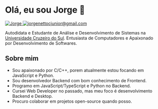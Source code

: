 # Olá, eu sou Jorge 👋

<a href="https://www.linkedin.com/in/jncjcoder/">
      <img 
        alt="Jorge" 
        src="https://img.shields.io/badge/-Linkedin-0077B5?style=for-the-badge&logo=Linkedin&logoColor=white" 
      />
</a>
<a href="mailto:jorgenettocjunior@gmail.com">
      <img 
        alt="jorgenettocjunior@gmail.com" 
        src="https://img.shields.io/badge/Gmail-D14836?style=for-the-badge&logo=gmail&logoColor=white&link=mailto:jorgenettocjunior@gmail.com" 
      />
</a>
<br>

Autodidata e Estudante de Análise e Desenvolvimento de Sistemas na [Universidade Cruzeiro do Sul](https://www.cruzeirodosulvirtual.com.br/). Entusiasta de Computadores e Apaixonado por Desenvolvimento de Softwares.

## Sobre mim

- Sou apaixonado por C/C++, porem atualmente estou focando em JavaScript e Python.
- Sou desenvolvedor Backend com bom conhecimento de Frontend.
- Programo em JavaScript/TypeScript e Python no Backend.
- Cursei Web Developer no passado, mas meu foco é desenvolvimento Backend e Desktop.
- Procuro colaborar em projetos open-source quando posso.
